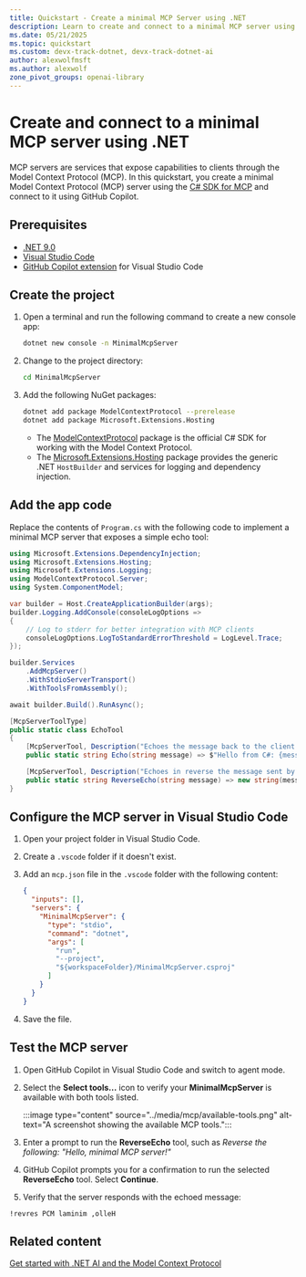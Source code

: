 ```yaml
---
title: Quickstart - Create a minimal MCP Server using .NET
description: Learn to create and connect to a minimal MCP server using .NET
ms.date: 05/21/2025
ms.topic: quickstart
ms.custom: devx-track-dotnet, devx-track-dotnet-ai
author: alexwolfmsft
ms.author: alexwolf
zone_pivot_groups: openai-library
---
```


# Create and connect to a minimal MCP server using .NET

MCP servers are services that expose capabilities to clients through the Model Context Protocol (MCP). In this quickstart, you create a minimal Model Context Protocol (MCP) server using the [C# SDK for MCP](https://github.com/modelcontextprotocol/csharp-sdk) and connect to it using GitHub Copilot.

## Prerequisites

- [.NET 9.0](https://dotnet.microsoft.com/download)
- [Visual Studio Code](https://code.visualstudio.com/)
- [GitHub Copilot extension](https://marketplace.visualstudio.com/items?itemName=GitHub.copilot) for Visual Studio Code

## Create the project

1. Open a terminal and run the following command to create a new console app:

   ```bash
   dotnet new console -n MinimalMcpServer
   ```

1. Change to the project directory:

   ```bash
   cd MinimalMcpServer
   ```

1. Add the following NuGet packages:

   ```bash
   dotnet add package ModelContextProtocol --prerelease
   dotnet add package Microsoft.Extensions.Hosting
   ```

    - The [ModelContextProtocol](https://www.nuget.org/packages/ModelContextProtocol) package is the official C# SDK for working with the Model Context Protocol.
    - The [Microsoft.Extensions.Hosting](https://www.nuget.org/packages/Microsoft.Extensions.Hosting) package provides the generic .NET `HostBuilder` and services for logging and dependency injection.

## Add the app code

Replace the contents of `Program.cs` with the following code to implement a minimal MCP server that exposes a simple echo tool:

```csharp
using Microsoft.Extensions.DependencyInjection;
using Microsoft.Extensions.Hosting;
using Microsoft.Extensions.Logging;
using ModelContextProtocol.Server;
using System.ComponentModel;

var builder = Host.CreateApplicationBuilder(args);
builder.Logging.AddConsole(consoleLogOptions =>
{
    // Log to stderr for better integration with MCP clients
    consoleLogOptions.LogToStandardErrorThreshold = LogLevel.Trace;
});

builder.Services
    .AddMcpServer()
    .WithStdioServerTransport()
    .WithToolsFromAssembly();

await builder.Build().RunAsync();

[McpServerToolType]
public static class EchoTool
{
    [McpServerTool, Description("Echoes the message back to the client.")]
    public static string Echo(string message) => $"Hello from C#: {message}";

    [McpServerTool, Description("Echoes in reverse the message sent by the client.")]
    public static string ReverseEcho(string message) => new string(message.Reverse().ToArray());
}
```

## Configure the MCP server in Visual Studio Code

1. Open your project folder in Visual Studio Code.
1. Create a `.vscode` folder if it doesn't exist.
1. Add an `mcp.json` file in the `.vscode` folder with the following content:

   ```json
   {
     "inputs": [],
     "servers": {
       "MinimalMcpServer": {
         "type": "stdio",
         "command": "dotnet",
         "args": [
           "run",
           "--project",
           "${workspaceFolder}/MinimalMcpServer.csproj"
         ]
       }
     }
   }
   ```

1. Save the file.

## Test the MCP server

1. Open GitHub Copilot in Visual Studio Code and switch to agent mode.
1. Select the **Select tools...** icon to verify your **MinimalMcpServer** is available with both tools listed.

    :::image type="content" source="../media/mcp/available-tools.png" alt-text="A screenshot showing the available MCP tools.":::

1. Enter a prompt to run the **ReverseEcho** tool, such as *Reverse the following: "Hello, minimal MCP server!"*
1. GitHub Copilot prompts you for a confirmation to run the selected **ReverseEcho** tool. Select **Continue**.
1. Verify that the server responds with the echoed message:

```output
!revres PCM laminim ,olleH
```

## Related content

[Get started with .NET AI and the Model Context Protocol](../get-started-mcp.md)
